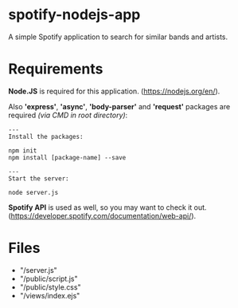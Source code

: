 # spotify-nodejs-app
A simple Spotify application to search for similar bands and artists.

# Requirements
__Node.JS__ is required for this application. (https://nodejs.org/en/).

Also __'express'__, __'async'__, __'body-parser'__ and __'request'__ packages are required _(via CMD in root directory)_:

```
---
Install the packages:

npm init
npm install [package-name] --save

---
Start the server:

node server.js
```

__Spotify API__ is used as well, so you may want to check it out. (https://developer.spotify.com/documentation/web-api/).

# Files
* "/server.js"
* "/public/script.js"
* "/public/style.css"
* "/views/index.ejs"
